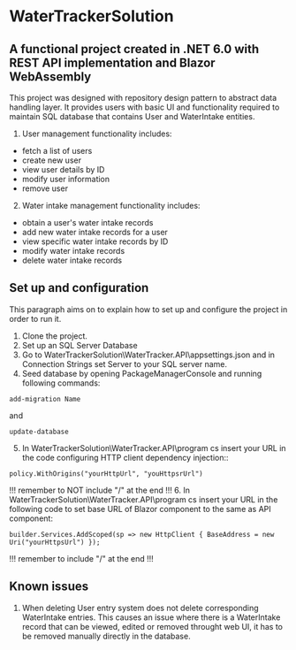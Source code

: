 # WaterTrackerSolution

## A functional project created in .NET 6.0 with REST API implementation and Blazor WebAssembly

This project was designed with repository design pattern to abstract data handling layer. It provides users with basic UI and functionality required to maintain SQL database that contains User and WaterIntake entities.


1. User management functionality includes: 
* fetch a list of users
* create new user
* view user details by ID
* modify user information
* remove user

2. Water intake management functionality includes: 
* obtain a user's water intake records
* add new water intake records for a user
* view specific water intake records by ID
* modify water intake records
* delete water intake records

## Set up and configuration

This paragraph aims on to explain how to set up and configure the project in order to run it.

1. Clone the project.
2. Set up an SQL Server Database
3. Go to WaterTrackerSolution\WaterTracker.API\appsettings.json and in Connection Strings set Server to your SQL server name.
4. Seed database by opening PackageManagerConsole and running following commands:
```
add-migration Name
```
and
```
update-database
```
5. In WaterTrackerSolution\WaterTracker.API\program cs insert your URL in the code configuring HTTP client dependency injection::
```
policy.WithOrigins("yourHttpUrl", "youHttpsrUrl")
```
!!! remember to NOT include "/" at the end !!!
6. In WaterTrackerSolution\WaterTracker.API\program cs insert your URL in the following code to set base URL of Blazor component to the same as API component:
```
builder.Services.AddScoped(sp => new HttpClient { BaseAddress = new Uri("yourHttpsUrl") });
```
!!! remember to include "/" at the end !!! <br>

## Known issues
1. When deleting User entry system does not delete corresponding WaterIntake entries. This causes an issue where there is a WaterIntake record that can be viewed, edited or removed throught web UI, it has to be removed manually directly in the database.